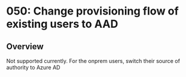 # 050: Change provisioning flow of existing users  to AAD

## Overview

Not supported currently. For the onprem users, switch their source of authority to Azure AD
